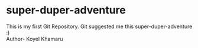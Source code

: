# super-duper-adventure
This is my first Git Repository. Git suggested me this super-duper-adventure :)
<br>
Author- Koyel Khamaru
